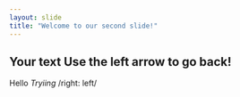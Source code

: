 ```yaml
---
layout: slide
title: "Welcome to our second slide!"
---
```

Your text
Use the left arrow to go back!
---
Hello
*Tryiing*
/right: left/
